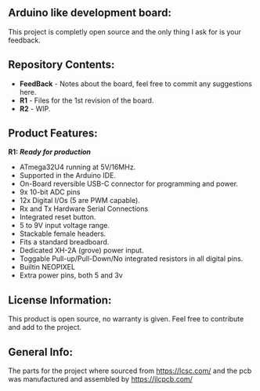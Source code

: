 Arduino like development board:
-------------------
This project is completly open source and the only thing I ask for is your feedback.

Repository Contents:
-------------------
* **FeedBack** - Notes about the board, feel free to commit any suggestions here.
* **R1** - Files for the 1st revision of the board.
* **R2** - WIP.

Product Features:
----------------
**R1:** _**Ready for production**_
 - ATmega32U4 running at 5V/16MHz.
 - Supported in the Arduino IDE.
 - On-Board reversible USB-C connector for programming and power.
 - 9x 10-bit ADC pins
 - 12x Digital I/Os (5 are PWM capable).
 - Rx and Tx Hardware Serial Connections
 - Integrated reset button.
 - 5 to 9V input voltage range.
 - Stackable female headers.
 - Fits a standard breadboard.
 - Dedicated XH-2A (grove) power input.
 - Toggable Pull-up/Pull-Down/No integrated resistors in all digital pins.
 - Builtin NEOPIXEL
 - Extra power pins, both 5 and 3v

License Information:
-------------------
This product is open source, no warranty is given.
Feel free to contribute and add to the project.

General Info:
-------------------
The parts for the project where sourced from https://lcsc.com/ and the pcb was manufactured and assembled by https://jlcpcb.com/
